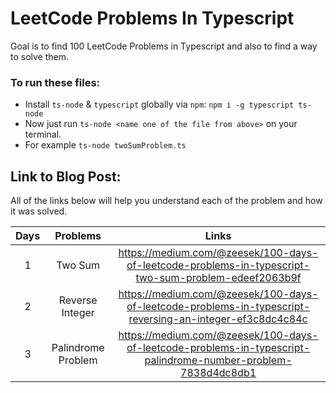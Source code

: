# LeetCode Problems In Typescript
Goal is to find 100 LeetCode Problems in Typescript and also to find a way to solve them.

### To run these files:
- Install ```ts-node``` & ```typescript``` globally via ```npm```: ```npm i -g typescript ts-node```
- Now just run ```ts-node <name one of the file from above>``` on your terminal.
- For example ```ts-node twoSumProblem.ts```

## Link to Blog Post:
All of the links below will help you understand each of the problem and how it was solved.

| Days   | Problems | Links     |
| :---:  |    :----:   |          :---: |
| 1      | Two Sum       | https://medium.com/@zeesek/100-days-of-leetcode-problems-in-typescript-two-sum-problem-edeef2063b9f   |
| 2      | Reverse Integer       | https://medium.com/@zeesek/100-days-of-leetcode-problems-in-typescript-reversing-an-integer-ef3c8dc4c84c     |
| 3      | Palindrome Problem    | https://medium.com/@zeesek/100-days-of-leetcode-problems-in-typescript-palindrome-number-problem-7838d4dc8db1
